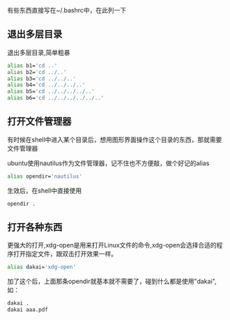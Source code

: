 有些东西直接写在~/.bashrc中，在此列一下

## 退出多层目录

退出多层目录,简单粗暴
```bash
alias b1='cd ..'
alias b2='cd ../..'
alias b3='cd ../../..'
alias b4='cd ../../../..'
alias b5='cd ../../../../..'
alias b6='cd ../../../../../..'

```
## 打开文件管理器

有时候在shell中进入某个目录后，想用图形界面操作这个目录的东西，那就需要文件管理器

ubuntu使用nautilus作为文件管理器，记不住也不方便敲，做个好记的alias

```bash
alias opendir='nautilus'
```
生效后，在shell中直接使用
```bash
opendir .
```

## 打开各种东西
更强大的打开,xdg-open是用来打开Linux文件的命令,xdg-open会选择合适的程序打开指定文件，跟双击打开效果一样。
```bash
alias dakai='xdg-open'
```
加了这个后，上面那条opendir就基本就不需要了，碰到什么都是使用"dakai",如：
```bash
dakai .
dakai aaa.pdf
```


